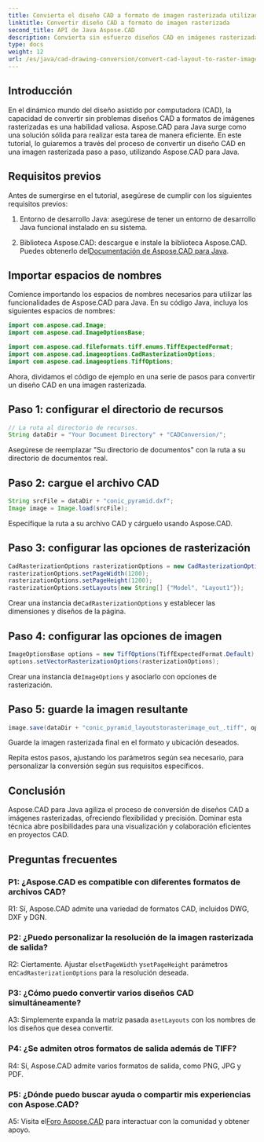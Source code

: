 ```yaml
---
title: Convierta el diseño CAD a formato de imagen rasterizada utilizando Aspose.CAD para Java
linktitle: Convertir diseño CAD a formato de imagen rasterizada
second_title: API de Java Aspose.CAD
description: Convierta sin esfuerzo diseños CAD en imágenes rasterizadas utilizando Aspose.CAD para Java. Visualización de alta calidad para una colaboración mejorada.
type: docs
weight: 12
url: /es/java/cad-drawing-conversion/convert-cad-layout-to-raster-image/
---
```

## Introducción

En el dinámico mundo del diseño asistido por computadora (CAD), la capacidad de convertir sin problemas diseños CAD a formatos de imágenes rasterizadas es una habilidad valiosa. Aspose.CAD para Java surge como una solución sólida para realizar esta tarea de manera eficiente. En este tutorial, lo guiaremos a través del proceso de convertir un diseño CAD en una imagen rasterizada paso a paso, utilizando Aspose.CAD para Java.

## Requisitos previos

Antes de sumergirse en el tutorial, asegúrese de cumplir con los siguientes requisitos previos:

1. Entorno de desarrollo Java: asegúrese de tener un entorno de desarrollo Java funcional instalado en su sistema.

2.  Biblioteca Aspose.CAD: descargue e instale la biblioteca Aspose.CAD. Puedes obtenerlo del[Documentación de Aspose.CAD para Java](https://reference.aspose.com/cad/java/).

## Importar espacios de nombres

Comience importando los espacios de nombres necesarios para utilizar las funcionalidades de Aspose.CAD para Java. En su código Java, incluya los siguientes espacios de nombres:

```java
import com.aspose.cad.Image;
import com.aspose.cad.ImageOptionsBase;

import com.aspose.cad.fileformats.tiff.enums.TiffExpectedFormat;
import com.aspose.cad.imageoptions.CadRasterizationOptions;
import com.aspose.cad.imageoptions.TiffOptions;
```

Ahora, dividamos el código de ejemplo en una serie de pasos para convertir un diseño CAD en una imagen rasterizada.
## Paso 1: configurar el directorio de recursos

```java
// La ruta al directorio de recursos.
String dataDir = "Your Document Directory" + "CADConversion/";
```

Asegúrese de reemplazar "Su directorio de documentos" con la ruta a su directorio de documentos real.

## Paso 2: cargue el archivo CAD

```java
String srcFile = dataDir + "conic_pyramid.dxf";
Image image = Image.load(srcFile);
```

Especifique la ruta a su archivo CAD y cárguelo usando Aspose.CAD.

## Paso 3: configurar las opciones de rasterización

```java
CadRasterizationOptions rasterizationOptions = new CadRasterizationOptions();
rasterizationOptions.setPageWidth(1200);
rasterizationOptions.setPageHeight(1200);
rasterizationOptions.setLayouts(new String[] {"Model", "Layout1"});
```

 Crear una instancia de`CadRasterizationOptions` y establecer las dimensiones y diseños de la página.

## Paso 4: configurar las opciones de imagen

```java
ImageOptionsBase options = new TiffOptions(TiffExpectedFormat.Default);
options.setVectorRasterizationOptions(rasterizationOptions);
```

 Crear una instancia de`ImageOptions` y asociarlo con opciones de rasterización.

## Paso 5: guarde la imagen resultante

```java
image.save(dataDir + "conic_pyramid_layoutstorasterimage_out_.tiff", options);
```

Guarde la imagen rasterizada final en el formato y ubicación deseados.

Repita estos pasos, ajustando los parámetros según sea necesario, para personalizar la conversión según sus requisitos específicos.

## Conclusión

Aspose.CAD para Java agiliza el proceso de conversión de diseños CAD a imágenes rasterizadas, ofreciendo flexibilidad y precisión. Dominar esta técnica abre posibilidades para una visualización y colaboración eficientes en proyectos CAD.

## Preguntas frecuentes

### P1: ¿Aspose.CAD es compatible con diferentes formatos de archivos CAD?

R1: Sí, Aspose.CAD admite una variedad de formatos CAD, incluidos DWG, DXF y DGN.

### P2: ¿Puedo personalizar la resolución de la imagen rasterizada de salida?

 R2: Ciertamente. Ajustar el`setPageWidth` y`setPageHeight` parámetros en`CadRasterizationOptions` para la resolución deseada.

### P3: ¿Cómo puedo convertir varios diseños CAD simultáneamente?

 A3: Simplemente expanda la matriz pasada a`setLayouts` con los nombres de los diseños que desea convertir.

### P4: ¿Se admiten otros formatos de salida además de TIFF?

R4: Sí, Aspose.CAD admite varios formatos de salida, como PNG, JPG y PDF.

### P5: ¿Dónde puedo buscar ayuda o compartir mis experiencias con Aspose.CAD?

A5: Visita el[Foro Aspose.CAD](https://forum.aspose.com/c/cad/19) para interactuar con la comunidad y obtener apoyo.